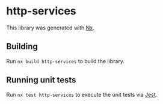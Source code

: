 # http-services

This library was generated with [Nx](https://nx.dev).

## Building

Run `nx build http-services` to build the library.

## Running unit tests

Run `nx test http-services` to execute the unit tests via [Jest](https://jestjs.io).

